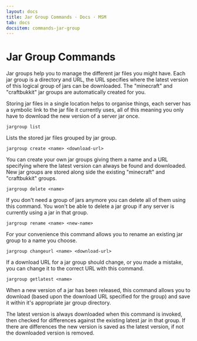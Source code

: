 ```yaml
---
layout: docs
title: Jar Group Commands · Docs · MSM
tab: docs
docsitem: commands-jar-group
---
```


Jar Group Commands
==================

Jar groups help you to manage the different jar files you might have. Each jar group is a directory and URL, the URL specifies where the latest version of this logical group of jars can be downloaded. The "minecraft" and "craftbukkit" jar groups are automatically created for you.

Storing jar files in a single location helps to organise things, each server has a symbolic link to the jar file it currently uses, all of this meaning you only have to download the new version of a server jar once.

    jargroup list

Lists the stored jar files grouped by jar group.

    jargroup create <name> <download-url>

You can create your own jar groups giving them a name and a URL specifying where the latest version can always be found and downloaded. New jar groups are stored along side the existing "minecraft" and "craftbukkit" groups.

    jargroup delete <name>

If you don't need a group of jars anymore you can delete all of them using this command. You won't be able to delete a jar group if any server is currently using a jar in that group.

    jargroup rename <name> <new-name>

For your convenience this command allows you to rename an existing jar group to a name you choose.

    jargroup changeurl <name> <download-url>

If a download URL for a jar group should change, or you made a mistake, you can change it to the correct URL with this command.

    jargroup getlatest <name>

When a new version of a jar has been released, this command allows you to download (based upon the download URL specified for the group) and save it within it's appropriate jar group directory.

The latest version is always downloaded when this command is invoked, then checked for differences against the existing latest jar in that group. If there are differences the new version is saved as the latest version, if not the downloaded version is removed.